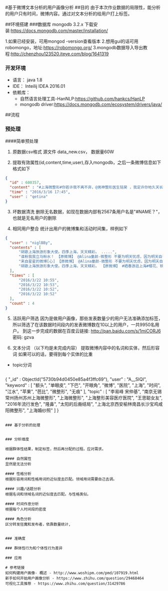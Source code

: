 #基于微博文本分析的用户画像分析
##目的
由于本次作业数据的局限性，能分析的用户只有时间，微博内容。通过对文本分析的给用户打上标签。

##环境搭建
###数据库
mongodb 3.2.x
下载安装:https://docs.mongodb.com/master/installation/
>
1.如果已经安装，可用mongod -version查看版本
2.想用gui的话可用robomongo，地址:https://robomongo.org/
3.mongodb数据导入导出教程:http://chenzhou123520.iteye.com/blog/1641319


### 开发环境
- 语言： java 1.8
- IDE： Inteilij IDEA 2016.01
- 依赖库：
   - 自然语言处理工具-HanNLP:https://github.com/hankcs/HanLP
   - mongodb driver:https://docs.mongodb.com/ecosystem/drivers/java/



##流程
### 预处理
####简单预处理
1. 原数据csv格式
源文件 data_new.csv， 数据量60W

2. 提取有效属性(id,content,time,user),存入mongodb，之后一条微博信息如下格式如下
  ```json
{
    "id" : 600357,
    "content" : "#上海微整形#你若许我不离不弃，@男神整形医生铭昊 ，我定许你地久天长。花绽流年，芭比眼，鼻综合，自体脂肪填[微笑]充，情事摇曳，今生我愿为你舒展广袖，假体隆胸隆鼻留幽香于袖底，在楼榭上，水岸边，清幽处，倾尽舞步，舞尽岁月娉婷，舞尽流年芳菲。",
    "time" : "2016/3/16 17:45",
    "user" : "qetina"
}
  ```

3. 坏数据清洗
删除无名数据，如现在数据内部有2567条用户名是"#NAME？"，也就是无名用户的删除

4. 相同用户整合
统计出用户的微博集和活动时间集，样例如下
  ```json
{
    "user" : "niglBBy",
    "contents" : [
        "胡歌上海旅游形象大使。四季上海，天天精彩。 .....",
        "谁粉我我立马粉水！ 【原微博】 @Alina童颜-微整形 不要为明天忧虑，因为明天自有明天的忧虑；一天的难处担当就够了。而我们大人整天都强迫孩子去做一些事情。#上海微整形#却从来没有问过他们快乐不快乐，原来真正蒙在鼓里的是我们",
        "来自星星的微博[心] 【原微博】 @Alina童颜-微整形 不要为明天忧虑，因为明天自有明天的忧虑；一天的难处担当就够了。而我们大人整天都强迫孩子去做一些事情。#上海微整形#却从来没有问过他们快乐不快乐，原来真正蒙在鼓里的是我们",
        "胡歌上海旅游形象大使。四季上海，天天精彩。 【原微博】 #晒春游逛上海#樱花、桃花、郁金香、油菜花，看不尽的花；公园、马路、古镇，逛不完的景；青团、烧卖、春笋、刀鱼面，吃不完的美食……还不跟我一起去春游？@乐游上海"
    ],
    "times" : [
        "2016/3/22 10:55",
        "2016/3/22 10:53",
        "2016/3/22 10:52",
        "2016/3/22 10:52"
    ],
    "count" : 4
}
  ```

5. 活跃用户筛选
因为是做用户画像，那些发表数量少的用户无法准确添加标签，所以筛选了在该数据时间段内的发表微博数在10以上的用户，一共9950名用户。
到这一步完成的数据在百度云链接: http://pan.baidu.com/s/1miCORJ6 密码: gzva


6. 文本分词 （以下均是未完成内容）
提取微博内容中的名词和实体，然后形容词
如果可以的话，要得到每个实体的比重
- topic分词
  ```json
{
    "_id" : ObjectId("5730b94d0450e85a4f3ffc69"),
    "user" : "A__SIQI",
    "keyword" : [
        "额头",
        "单眼皮",
        "下巴",
        "开眼角",
        "微博",
        "医院",
        "上海",
        "时间",
        "江水",
        "苹果",
        "芭比",
        "微整形",
        "无痕"
    ],
    "topic" : [
        "李易峰 宋仲基",
        "南京无锡常州扬州苏州上海微整形",
        "上海微整形",
        "上海整形美容医疗医院",
        "王思聪女友",
        "2016年流行发色",
        "隆鼻",
        "太阳的后裔结局",
        "上海北京西安榆林南昌长沙宝鸡咸阳微整形",
        "上海婚纱照"
    ]
}
  ```

### 基于分析的处理


### 分析维度

根据群体性结果，制定标签，然后再分配的过程。应对需求。

#### 自然属性
显然是无法分析

#### 性格分析
根据形容用词和性格用词的近似度去匹配。领域用词需要自己去调。

#### 兴趣/话题分析
根据名词和领域名词的近似度去匹配。与性格类似。

#### 时间作息分析
根据每个人时间段的密度

#### 角色分析
区分转发狂魔和发布者，依靠数量统计,


### 准确度

### 群体性行为和个体性行为差异

### 应用

# 参考链接
如何构建用户画像- 概述 - http://www.woshipm.com/pmd/107919.html
新手如何开始用户画像分析 - https://www.zhihu.com/question/29468464
可视化工具推荐 - https://www.zhihu.com/question/31429786
